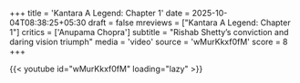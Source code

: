 +++
title = 'Kantara A Legend: Chapter 1'
date = 2025-10-04T08:38:25+05:30
draft = false
mreviews = ["Kantara A Legend: Chapter 1"]
critics = ['Anupama Chopra']
subtitle = "Rishab Shetty’s conviction and daring vision triumph"
media = 'video'
source = 'wMurKkxf0fM'
score = 8
+++

{{< youtube id="wMurKkxf0fM" loading="lazy" >}}
